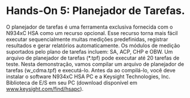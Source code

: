 # **Hands-On 5: Planejador de Tarefas.**

O planejador de tarefas é uma ferramenta exclusiva fornecida com o N934xC HSA como um recurso opcional. Esse recurso torna mais fácil executar sequencialmente muitas medições predefinidas, registrar resultados e gerar
relatórios automaticamente.
Os módulos de medição suportados pelo plano de tarefas incluem: SA, ACP, CHP e OBW.
Um arquivo de planejador de tarefas (*.tpf) pode executar até 20 tarefas de teste.
Nesta demonstração, vamos compilar um arquivo de planejador de tarefas (w_cdma.tpf) e executá-lo. Antes da
ao compilá-lo, você deve instalar o software N934xC HSA PC e a Keysight Technologies,
Inc. Biblioteca de E/S em seu PC (download disponível em www.keysight.com/find/hsapc).